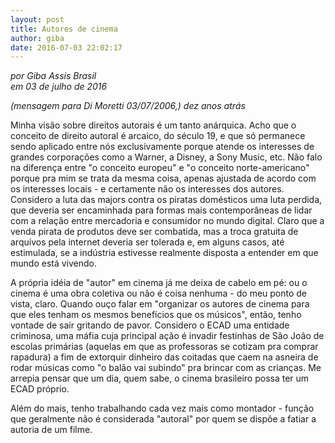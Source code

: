 ```yaml
---
layout: post
title: Autores de cinema
author: giba
date: 2016-07-03 22:02:17
---
```

*por Giba Assis Brasil*\
*em 03 de julho de 2016*

*(mensagem para Di Moretti 03/07/2006,) dez anos atrás*

Minha visão sobre direitos autorais é um tanto anárquica. Acho que o conceito de direito autoral é arcaico, do século 19, e que só permanece sendo aplicado entre nós exclusivamente porque atende os interesses de grandes corporações como a Warner, a Disney, a Sony Music, etc. Não falo na diferença entre "o conceito europeu" e "o conceito norte-americano" porque pra mim se trata da mesma coisa, apenas ajustada de acordo com os interesses locais - e certamente não os interesses dos autores. Considero a luta das majors contra os piratas domésticos uma luta perdida, que deveria ser encaminhada para formas mais contemporâneas de lidar com a relação entre mercadoria e consumidor no mundo digital. Claro que a venda pirata de produtos deve ser combatida, mas a troca gratuita de arquivos pela internet deveria ser tolerada e, em alguns casos, até estimulada, se a indústria estivesse realmente disposta a entender em que mundo está vivendo.

A própria idéia de "autor" em cinema já me deixa de cabelo em pé: ou o cinema é uma obra coletiva ou não é coisa nenhuma - do meu ponto de vista, claro. Quando ouço falar em "organizar os autores de cinema para que eles tenham os mesmos benefícios que os músicos", então, tenho vontade de sair gritando de pavor. Considero o ECAD uma entidade criminosa, uma máfia cuja principal ação é invadir festinhas de São João de escolas primárias (aquelas em que as professoras se cotizam pra comprar rapadura) a fim de extorquir dinheiro das coitadas que caem na asneira de rodar músicas como "o balão vai subindo" pra brincar com as crianças. Me arrepia pensar que um dia, quem sabe, o cinema brasileiro possa ter um ECAD próprio.

Além do mais, tenho trabalhando cada vez mais como montador - função que geralmente não é considerada "autoral" por quem se dispõe a fatiar a autoria de um filme.